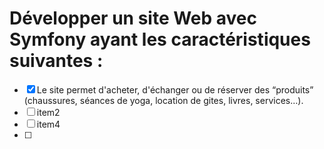 # Développer un site Web avec Symfony ayant les caractéristiques suivantes :
- [x] Le site permet d'acheter, d'échanger ou de réserver des “produits” (chaussures, séances de yoga, location de gites, livres, services…).  
- [ ] item2
- [ ] item4
- [ ] 